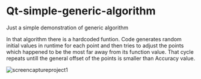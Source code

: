 # Qt-simple-generic-algorithm
Just a simple demonstration of generic algorithm 

In that algorithm there is a hardcoded funtion. Code generates random initial values in runtime for each point and then tries to adjust the points which happened to be the most far away from its function value. That cycle repeats untill the general offset of the points is smaller than Accuracy value.

![screencaptureproject1](https://user-images.githubusercontent.com/30026929/38367243-d2e4e3fc-38ea-11e8-9a43-ad51e19cff47.gif)
